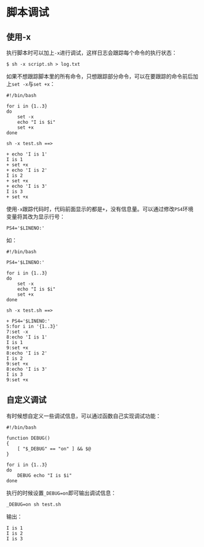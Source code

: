 # 脚本调试

## 使用-x

执行脚本时可以加上`-x`进行调试，这样日志会跟踪每个命令的执行状态：

```shell
$ sh -x script.sh > log.txt
```

如果不想跟踪脚本里的所有命令，只想跟踪部分命令，可以在要跟踪的命令前后加上`set -x`与`set +x`：

```shell
#!/bin/bash

for i in {1..3}
do
    set -x
    echo "I is $i"
    set +x
done

sh -x test.sh ==>

+ echo 'I is 1'
I is 1
+ set +x
+ echo 'I is 2'
I is 2
+ set +x
+ echo 'I is 3'
I is 3
+ set +x
```

使用`-x`跟踪代码时，代码前面显示的都是`+`，没有信息量。可以通过修改`PS4`环境变量将其改为显示行号：

```shell
PS4='$LINENO:'
```

如：

```shell
#!/bin/bash

PS4='$LINENO:'

for i in {1..3}
do
    set -x
    echo "I is $i"
    set +x
done

sh -x test.sh ==>

+ PS4='$LINENO:'
5:for i in '{1..3}'
7:set -x
8:echo 'I is 1'
I is 1
9:set +x
8:echo 'I is 2'
I is 2
9:set +x
8:echo 'I is 3'
I is 3
9:set +x
```

## 自定义调试

有时候想自定义一些调试信息，可以通过函数自己实现调试功能：

```shell
#!/bin/bash

function DEBUG()
{
    [ "$_DEBUG" == "on" ] && $@
}

for i in {1..3}
do
    DEBUG echo "I is $i"
done
```

执行的时候设置`_DEBUG=on`即可输出调试信息：

```shell
_DEBUG=on sh test.sh
```

输出：

```shell
I is 1
I is 2
I is 3
```